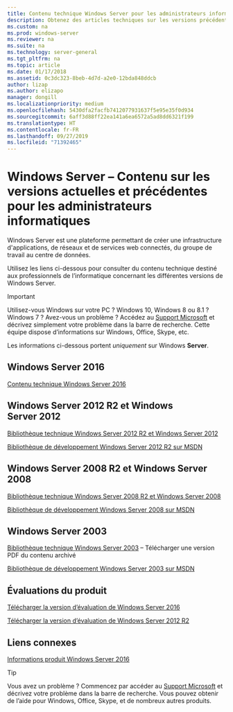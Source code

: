 ```yaml
---
title: Contenu technique Windows Server pour les administrateurs informatiques – Windows Server
description: Obtenez des articles techniques sur les versions précédentes et actuelles de Windows Server ainsi que des versions d’évaluation du produit pour les professionnels de l’informatique.
ms.custom: na
ms.prod: windows-server
ms.reviewer: na
ms.suite: na
ms.technology: server-general
ms.tgt_pltfrm: na
ms.topic: article
ms.date: 01/17/2018
ms.assetid: 0c3dc323-8beb-4d7d-a2e0-12bda848ddcb
author: lizap
ms.author: elizapo
manager: dongill
ms.localizationpriority: medium
ms.openlocfilehash: 5430dfa2facfb7412077931637f5e95e35f0d934
ms.sourcegitcommit: 6aff3d88ff22ea141a6ea6572a5ad8dd6321f199
ms.translationtype: HT
ms.contentlocale: fr-FR
ms.lasthandoff: 09/27/2019
ms.locfileid: "71392465"
---
```

# <a name="windows-server---it-administrator-content-for-current-and-previous-releases"></a>Windows Server – Contenu sur les versions actuelles et précédentes pour les administrateurs informatiques

Windows Server est une plateforme permettant de créer une infrastructure d'applications, de réseaux et de services web connectés, du groupe de travail au centre de données.

Utilisez les liens ci-dessous pour consulter du contenu technique destiné aux professionnels de l’informatique concernant les différentes versions de Windows Server.

> [!IMPORTANT]
> Utilisez-vous Windows sur votre PC ? Windows 10, Windows 8 ou 8.1 ? Windows 7 ? Avez-vous un problème ? Accédez au [Support Microsoft](https://support.microsoft.com) et décrivez simplement votre problème dans la barre de recherche. Cette équipe dispose d’informations sur Windows, Office, Skype, etc. 
> 
> Les informations ci-dessous portent *uniquement* sur Windows **Server**.

## <a name="windows-server-2016"></a>Windows Server 2016

[Contenu technique Windows Server 2016](windows-server-2016.md)

## <a name="windows-server-2012-r2-and-windows-server-2012"></a>Windows Server 2012 R2 et Windows Server 2012

[Bibliothèque technique Windows Server 2012 R2 et Windows Server 2012](/previous-versions/windows/it-pro/windows-server-2012-R2-and-2012/) 

[Bibliothèque de développement Windows Server 2012 R2 sur MSDN](https://msdn.microsoft.com/library/dn609939(v=vs.85).aspx) 

## <a name="windows-server-2008-r2-and-windows-server-2008"></a>Windows Server 2008 R2 et Windows Server 2008

[Bibliothèque technique Windows Server 2008 R2 et Windows Server 2008](/previous-versions/windows/it-pro/windows-server-2008-R2-and-2008)
 
[Bibliothèque de développement Windows Server 2008 sur MSDN](https://msdn.microsoft.com/library/hh738539.aspx) 

## <a name="windows-server-2003"></a>Windows Server 2003

[Bibliothèque technique Windows Server 2003](https://www.microsoft.com/download/details.aspx?id=53314) – Télécharger une version PDF du contenu archivé

[Bibliothèque de développement Windows Server 2003 sur MSDN](https://msdn.microsoft.com/library/dn792549.aspx)

## <a name="product-evaluations"></a>Évaluations du produit

[Télécharger la version d’évaluation de Windows Server 2016](https://www.microsoft.com/evalcenter/evaluate-windows-server-2016?i=1) 

[Télécharger la version d’évaluation de Windows Server 2012 R2](https://www.microsoft.com/evalcenter/evaluate-windows-server-2012-r2) 

## <a name="related-links"></a>Liens connexes
[Informations produit Windows Server 2016](https://www.microsoft.com/cloud-platform/windows-server) 

> [!TIP]
> Vous avez un problème ? Commencez par accéder au [Support Microsoft](https://support.microsoft.com) et décrivez votre problème dans la barre de recherche. Vous pouvez obtenir de l’aide pour Windows, Office, Skype, et de nombreux autres produits. 

